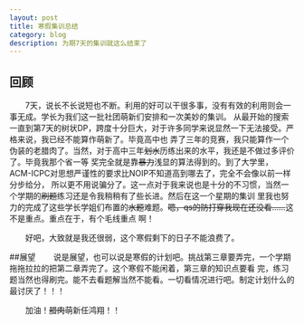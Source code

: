 ```yaml
---
layout: post
title: 寒假集训总结
category: blog
description: 为期7天的集训就这么结束了
---
```

## 回顾

　　7天，说长不长说短也不断。利用的好可以干很多事，没有有效的利用则会一事无成。学长为我们这一批社团萌新们安排和一次美妙的集训。
从最开始的搜索一直到第7天的树状DP，跨度十分巨大，对于许多同学来说显然一下无法接受。严格来说，我已经不能算作萌新了。毕竟高中也
弄了三年的竞赛，我只能算作一个伪装的老腊肉了。当然，对于高中三年~~划水~~历练出来的水平，我还是不做过多评价了。毕竟我那个省一等
奖完全就是靠~~暴力~~浅显的算法得到的。到了大学里，ACM-ICPC对思想严谨性的要求比NOIP不知道高到哪去了，完全不会像以前一样分步给分，
所以更不用说骗分了。这一点对于我来说也是十分的不习惯，当然一个学期的~~刷题~~练习还是令我稍稍有了些长进。然后在这一个星期的集训
里我也努力的完成了这些学长学姐们布置的~~水题~~难题。~~嗯，qs的防打穿我现在还没看……~~这不是重点。重点在于，有个毛线重点
啊！


　　好吧，大致就是我还很弱，这个寒假剩下的日子不能浪费了。

##展望
　　说是展望，也可以说是寒假的计划吧。挑战第三章要弄完，一个学期拖拖拉拉的把第二章弄完了。这个寒假不能闲着，第三章的知识点要看
完，练习题当然也得刷完。能不去看题解当然不能看。一切看情况进行吧。制定计划什么的最讨厌了！！！


　　加油！~~腊肉~~萌新任鸿翔！！
